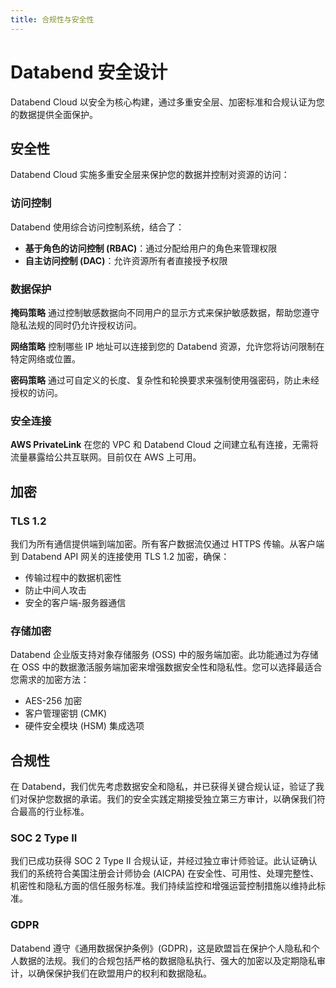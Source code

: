 ```yaml
---
title: 合规性与安全性
---
```


# Databend 安全设计

Databend Cloud 以安全为核心构建，通过多重安全层、加密标准和合规认证为您的数据提供全面保护。

## 安全性

Databend Cloud 实施多重安全层来保护您的数据并控制对资源的访问：

### 访问控制

Databend 使用综合访问控制系统，结合了：

- **基于角色的访问控制 (RBAC)**：通过分配给用户的角色来管理权限
- **自主访问控制 (DAC)**：允许资源所有者直接授予权限

### 数据保护

**掩码策略**
通过控制敏感数据向不同用户的显示方式来保护敏感数据，帮助您遵守隐私法规的同时仍允许授权访问。

**网络策略**
控制哪些 IP 地址可以连接到您的 Databend 资源，允许您将访问限制在特定网络或位置。

**密码策略**
通过可自定义的长度、复杂性和轮换要求来强制使用强密码，防止未经授权的访问。

### 安全连接

**AWS PrivateLink**
在您的 VPC 和 Databend Cloud 之间建立私有连接，无需将流量暴露给公共互联网。目前仅在 AWS 上可用。

## 加密

### TLS 1.2

我们为所有通信提供端到端加密。所有客户数据流仅通过 HTTPS 传输。从客户端到 Databend API 网关的连接使用 TLS 1.2 加密，确保：

- 传输过程中的数据机密性
- 防止中间人攻击
- 安全的客户端-服务器通信

### 存储加密

Databend 企业版支持对象存储服务 (OSS) 中的服务端加密。此功能通过为存储在 OSS 中的数据激活服务端加密来增强数据安全性和隐私性。您可以选择最适合您需求的加密方法：

- AES-256 加密
- 客户管理密钥 (CMK)
- 硬件安全模块 (HSM) 集成选项

## 合规性

在 Databend，我们优先考虑数据安全和隐私，并已获得关键合规认证，验证了我们对保护您数据的承诺。我们的安全实践定期接受独立第三方审计，以确保我们符合最高的行业标准。

### SOC 2 Type II

我们已成功获得 SOC 2 Type II 合规认证，并经过独立审计师验证。此认证确认我们的系统符合美国注册会计师协会 (AICPA) 在安全性、可用性、处理完整性、机密性和隐私方面的信任服务标准。我们持续监控和增强运营控制措施以维持此标准。

### GDPR

Databend 遵守《通用数据保护条例》(GDPR)，这是欧盟旨在保护个人隐私和个人数据的法规。我们的合规包括严格的数据隐私执行、强大的加密以及定期隐私审计，以确保保护我们在欧盟用户的权利和数据隐私。